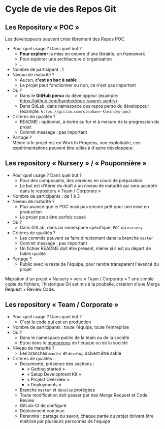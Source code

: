 # Cycle de vie des Repos Git

## Les Repository « POC »

Les développeurs peuvent créer librement des Repos POC.

- Pour quel usage ? Dans quel but ?
  - **Pour explorer** la mise en oeuvre d'une librairie, un framework
  - Pour explorer une architecture d'organisation
  - ...
- Nombre de participant : 1
- Niveau de maturité ? 
  - Aucun, **c'est un bac à sable**
  - Le projet peut fonctionner ou non, ce n'est pas important
- Où ?
  - Dans le **GitHub perso** du développeur (example: https://github.com/harobed/poc-swarm-sentry)
  - Dans GitLab, dans namespace des repos perso du développeur (example: `https://gitlab.com/stephane-klein/my-poc`)
- Critères de qualités ?
  - README : optionnel, à écrire au fur et à mesure de la progression du projet
  - Commit message : pas important
- Partage ?<br />
  Même si le projet est en Work In Progress, non exploitable, ces expérimentations peuvent être utiles à d'autre développeur.   


## Les repository « Nursery » / « Pouponnière »

- Pour quel usage ? Dans quel but ?
  - Pour des composants, des services en cours de préparation
  - Le but est d'itérer du draft à un niveau de maturité qui sera accepté dans le repository « Team / Corporate »
- Nombre de participants : de 1 à 3
- Niveau de maturité ? 
  - Plus avancé que le POC mais pas encore prêt pour une mise en production
  - Le projet peut être parfois cassé
- Où ?
  - Dans GitLab, dans un namespace spécifique, `POC` ou `nursery`
- Critères de qualités ?
  - Les commits peuvent se faire directement dans la branche `master`
  - Commit message : pas important
  - Un fichier README doit être présent, même si il est au départ de faible qualité
- Partage ?
  - Public avec le reste de l'équipe, pour rendre transparent l'avancé du projet

Migration d'un projet « Nursery » vers « Team / Corporate » ? une simple copie de fichiers, l'historique Git est mis à la poubelle, création d'une Merge Request + Review Code.


## Les repository « Team / Corporate »

- Pour quel usage ? Dans quel but ?
  - C'est le code qui est en production
- Nombre de participants : toute l'équipe, toute l'entreprise
- Où ?
  - Dans le namespace public de la team ou de la société
  - Et/ou dans le [monorepos](https://gomonorepo.org/) de l'équipe ou de la société
- Niveau de maturité ?
  - Les branches `master` et `develop` doivent être sable
- Critères de qualités :
  - Documenté, présence des sections :
    - « Getting started »
    - « Setup Development Kit »
    - « Project Overview »
    - « Deployments »
  - Branche `master` et `develop` protégées
  - Toute modification doit passer par des Merge Request et Code Review 
  - GitLab-CI de configuré
  - Déploiement continue
  - Pérennité : partage du savoir, chaque partie du projet doivent être maitrisé par plusieurs personnes de l'équipe